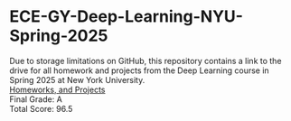 # ECE-GY-Deep-Learning-NYU-Spring-2025
Due to storage limitations on GitHub, this repository contains a link to the drive for all homework and projects from the Deep Learning course in Spring 2025 at New York University.      
[Homeworks, and Projects](https://drive.google.com/drive/folders/18C6oH5TqdUlAoLAvuVt-UfoQ1cxJvNG2?usp=sharing)     
Final Grade: A    
Total Score: 96.5     
